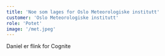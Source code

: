 ```yaml
---
title: 'Noe som lages for Oslo Meteorologiske institutt'
customer: 'Oslo Meteorologiske institutt'
role: 'Potet'
image: '/met.jpeg'
---
```


Daniel er flink for Cognite
